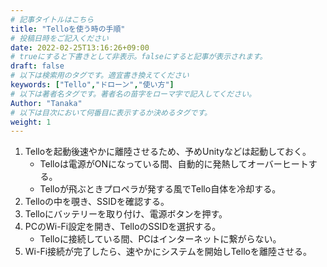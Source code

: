 ```yaml
---
# 記事タイトルはこちら
title: "Telloを使う時の手順"
# 投稿日時をご記入ください
date: 2022-02-25T13:16:26+09:00
# trueにすると下書きとして非表示。falseにすると記事が表示されます。
draft: false
# 以下は検索用のタグです。適宜書き換えてください
keywords: ["Tello","ドローン","使い方"]
# 以下は著者名タグです。著者名の苗字をローマ字で記入してください。
Author: "Tanaka"
# 以下は目次において何番目に表示するか決めるタグです。
weight: 1
---
```


1. Telloを起動後速やかに離陸させるため、予めUnityなどは起動しておく。
    - Telloは電源がONになっている間、自動的に発熱してオーバーヒートする。
    - Telloが飛ぶときプロペラが発する風でTello自体を冷却する。
1. Telloの中を覗き、SSIDを確認する。
1. Telloにバッテリーを取り付け、電源ボタンを押す。
1. PCのWi-Fi設定を開き、TelloのSSIDを選択する。
    - Telloに接続している間、PCはインターネットに繋がらない。
1. Wi-Fi接続が完了したら、速やかにシステムを開始しTelloを離陸させる。